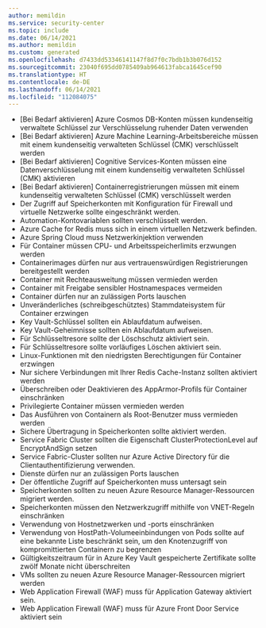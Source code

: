 ```yaml
---
author: memildin
ms.service: security-center
ms.topic: include
ms.date: 06/14/2021
ms.author: memildin
ms.custom: generated
ms.openlocfilehash: d7433dd53346141147f8d7f0c7bdb1b3b076d152
ms.sourcegitcommit: 23040f695dd0785409ab964613fabca1645cef90
ms.translationtype: HT
ms.contentlocale: de-DE
ms.lasthandoff: 06/14/2021
ms.locfileid: "112084075"
---
```

- [Bei Bedarf aktivieren] Azure Cosmos DB-Konten müssen kundenseitig verwaltete Schlüssel zur Verschlüsselung ruhender Daten verwenden
- [Bei Bedarf aktivieren] Azure Machine Learning-Arbeitsbereiche müssen mit einem kundenseitig verwalteten Schlüssel (CMK) verschlüsselt werden
- [Bei Bedarf aktivieren] Cognitive Services-Konten müssen eine Datenverschlüsselung mit einem kundenseitig verwalteten Schlüssel (CMK) aktivieren
- [Bei Bedarf aktivieren] Containerregistrierungen müssen mit einem kundenseitig verwalteten Schlüssel (CMK) verschlüsselt werden
- Der Zugriff auf Speicherkonten mit Konfiguration für Firewall und virtuelle Netzwerke sollte eingeschränkt werden.
- Automation-Kontovariablen sollten verschlüsselt werden.
- Azure Cache for Redis muss sich in einem virtuellen Netzwerk befinden.
- Azure Spring Cloud muss Netzwerkinjektion verwenden
- Für Container müssen CPU- und Arbeitsspeicherlimits erzwungen werden
- Containerimages dürfen nur aus vertrauenswürdigen Registrierungen bereitgestellt werden
- Container mit Rechteausweitung müssen vermieden werden
- Container mit Freigabe sensibler Hostnamespaces vermeiden
- Container dürfen nur an zulässigen Ports lauschen
- Unveränderliches (schreibgeschütztes) Stammdateisystem für Container erzwingen
- Key Vault-Schlüssel sollten ein Ablaufdatum aufweisen.
- Key Vault-Geheimnisse sollten ein Ablaufdatum aufweisen.
- Für Schlüsseltresore sollte der Löschschutz aktiviert sein.
- Für Schlüsseltresore sollte vorläufiges Löschen aktiviert sein.
- Linux-Funktionen mit den niedrigsten Berechtigungen für Container erzwingen
- Nur sichere Verbindungen mit Ihrer Redis Cache-Instanz sollten aktiviert werden
- Überschreiben oder Deaktivieren des AppArmor-Profils für Container einschränken
- Privilegierte Container müssen vermieden werden
- Das Ausführen von Containern als Root-Benutzer muss vermieden werden
- Sichere Übertragung in Speicherkonten sollte aktiviert werden.
- Service Fabric Cluster sollten die Eigenschaft ClusterProtectionLevel auf EncryptAndSign setzen
- Service Fabric-Cluster sollten nur Azure Active Directory für die Clientauthentifizierung verwenden.
- Dienste dürfen nur an zulässigen Ports lauschen
- Der öffentliche Zugriff auf Speicherkonten muss untersagt sein
- Speicherkonten sollten zu neuen Azure Resource Manager-Ressourcen migriert werden.
- Speicherkonten müssen den Netzwerkzugriff mithilfe von VNET-Regeln einschränken
- Verwendung von Hostnetzwerken und -ports einschränken
- Verwendung von HostPath-Volumeeinbindungen von Pods sollte auf eine bekannte Liste beschränkt sein, um den Knotenzugriff von kompromittierten Containern zu begrenzen
- Gültigkeitszeitraum für in Azure Key Vault gespeicherte Zertifikate sollte zwölf Monate nicht überschreiten
- VMs sollten zu neuen Azure Resource Manager-Ressourcen migriert werden
- Web Application Firewall (WAF) muss für Application Gateway aktiviert sein.
- Web Application Firewall (WAF) muss für Azure Front Door Service aktiviert sein

